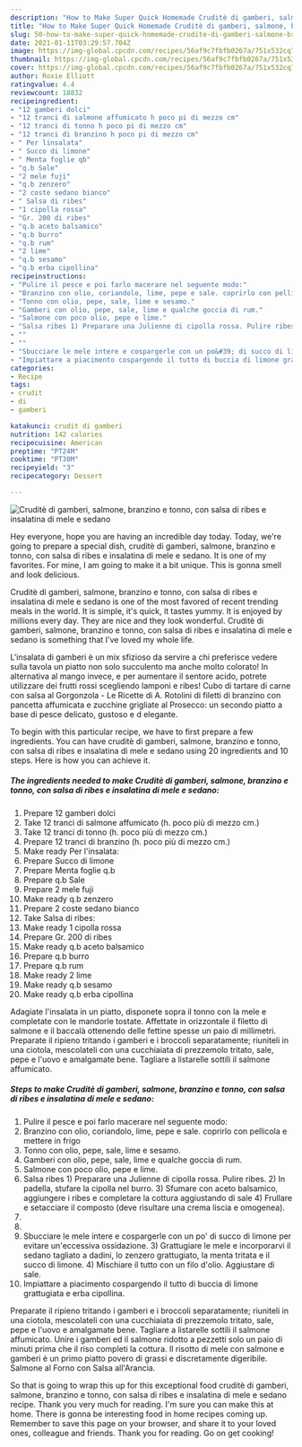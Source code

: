 ```yaml
---
description: "How to Make Super Quick Homemade Cruditè di gamberi, salmone, branzino e tonno, con salsa di ribes e insalatina di mele e sedano"
title: "How to Make Super Quick Homemade Cruditè di gamberi, salmone, branzino e tonno, con salsa di ribes e insalatina di mele e sedano"
slug: 50-how-to-make-super-quick-homemade-crudite-di-gamberi-salmone-branzino-e-tonno-con-salsa-di-ribes-e-insalatina-di-mele-e-sedano
date: 2021-01-11T03:29:57.704Z
image: https://img-global.cpcdn.com/recipes/56af9c7fbfb0267a/751x532cq70/crudite-di-gamberi-salmone-branzino-e-tonno-con-salsa-di-ribes-e-insalatina-di-mele-e-sedano-recipe-main-photo.jpg
thumbnail: https://img-global.cpcdn.com/recipes/56af9c7fbfb0267a/751x532cq70/crudite-di-gamberi-salmone-branzino-e-tonno-con-salsa-di-ribes-e-insalatina-di-mele-e-sedano-recipe-main-photo.jpg
cover: https://img-global.cpcdn.com/recipes/56af9c7fbfb0267a/751x532cq70/crudite-di-gamberi-salmone-branzino-e-tonno-con-salsa-di-ribes-e-insalatina-di-mele-e-sedano-recipe-main-photo.jpg
author: Roxie Elliott
ratingvalue: 4.4
reviewcount: 18832
recipeingredient:
- "12 gamberi dolci"
- "12 tranci di salmone affumicato h poco pi di mezzo cm"
- "12 tranci di tonno h poco pi di mezzo cm"
- "12 tranci di branzino h poco pi di mezzo cm"
- " Per linsalata"
- " Succo di limone"
- " Menta foglie qb"
- "q.b Sale"
- "2 mele fuji"
- "q.b zenzero"
- "2 coste sedano bianco"
- " Salsa di ribes"
- "1 cipolla rossa"
- "Gr. 200 di ribes"
- "q.b aceto balsamico"
- "q.b burro"
- "q.b rum"
- "2 lime"
- "q.b sesamo"
- "q.b erba cipollina"
recipeinstructions:
- "Pulire il pesce e poi farlo macerare nel seguente modo:"
- "Branzino con olio, coriandolo, lime, pepe e sale. coprirlo con pellicola e mettere in frigo"
- "Tonno con olio, pepe, sale, lime e sesamo."
- "Gamberi con olio, pepe, sale, lime e qualche goccia di rum."
- "Salmone con poco olio, pepe e lime."
- "Salsa ribes 1) Preparare una Julienne di cipolla rossa. Pulire ribes. 2) In padella, stufare la cipolla nel burro. 3) Sfumare con aceto balsamico, aggiungere i ribes e completare la cottura aggiustando di sale 4) Frullare e setacciare il composto (deve risultare una crema liscia e omogenea)."
- ""
- ""
- "Sbucciare le mele intere e cospargerle con un po&#39; di succo di limone per evitare un&#39;eccessiva ossidazione. 3) Grattugiare le mele e incorporarvi il sedano tagliato a dadini, lo zenzero grattugiato, la menta tritata e il succo di limone. 4) Mischiare il tutto con un filo d&#39;olio. Aggiustare di sale."
- "Impiattare a piacimento cospargendo il tutto di buccia di limone grattugiata e erba cipollina."
categories:
- Recipe
tags:
- crudit
- di
- gamberi

katakunci: crudit di gamberi 
nutrition: 142 calories
recipecuisine: American
preptime: "PT24M"
cooktime: "PT30M"
recipeyield: "3"
recipecategory: Dessert

---
```



![Cruditè di gamberi, salmone, branzino e tonno, con salsa di ribes e insalatina di mele e sedano](https://img-global.cpcdn.com/recipes/56af9c7fbfb0267a/751x532cq70/crudite-di-gamberi-salmone-branzino-e-tonno-con-salsa-di-ribes-e-insalatina-di-mele-e-sedano-recipe-main-photo.jpg)

Hey everyone, hope you are having an incredible day today. Today, we're going to prepare a special dish, cruditè di gamberi, salmone, branzino e tonno, con salsa di ribes e insalatina di mele e sedano. It is one of my favorites. For mine, I am going to make it a bit unique. This is gonna smell and look delicious.

Cruditè di gamberi, salmone, branzino e tonno, con salsa di ribes e insalatina di mele e sedano is one of the most favored of recent trending meals in the world. It is simple, it's quick, it tastes yummy. It is enjoyed by millions every day. They are nice and they look wonderful. Cruditè di gamberi, salmone, branzino e tonno, con salsa di ribes e insalatina di mele e sedano is something that I've loved my whole life.

L&#39;insalata di gamberi è un mix sfizioso da servire a chi preferisce vedere sulla tavola un piatto non solo succulento ma anche molto colorato! In alternativa al mango invece, e per aumentare il sentore acido, potrete utilizzare dei frutti rossi scegliendo lamponi e ribes! Cubo di tartare di carne con salsa al Gorgonzola - Le Ricette di A. Rotolini di filetti di branzino con pancetta affumicata e zucchine grigliate al Prosecco: un secondo piatto a base di pesce delicato, gustoso e d elegante.


To begin with this particular recipe, we have to first prepare a few ingredients. You can have cruditè di gamberi, salmone, branzino e tonno, con salsa di ribes e insalatina di mele e sedano using 20 ingredients and 10 steps. Here is how you can achieve it.

<!--inarticleads1-->

##### The ingredients needed to make Cruditè di gamberi, salmone, branzino e tonno, con salsa di ribes e insalatina di mele e sedano:

1. Prepare 12 gamberi dolci
1. Take 12 tranci di salmone affumicato (h. poco più di mezzo cm.)
1. Take 12 tranci di tonno (h. poco più di mezzo cm.)
1. Prepare 12 tranci di branzino (h. poco più di mezzo cm.)
1. Make ready  Per l&#39;insalata:
1. Prepare  Succo di limone
1. Prepare  Menta foglie q.b
1. Prepare q.b Sale
1. Prepare 2 mele fuji
1. Make ready q.b zenzero
1. Prepare 2 coste sedano bianco
1. Take  Salsa di ribes:
1. Make ready 1 cipolla rossa
1. Prepare Gr. 200 di ribes
1. Make ready q.b aceto balsamico
1. Prepare q.b burro
1. Prepare q.b rum
1. Make ready 2 lime
1. Make ready q.b sesamo
1. Make ready q.b erba cipollina


Adagiate l&#39;insalata in un piatto, disponete sopra il tonno con la mele e completate con le mandorle tostate. Affettate in orizzontale il filetto di salmone e il baccalà ottenendo delle fettine spesse un paio di millimetri. Preparate il ripieno tritando i gamberi e i broccoli separatamente; riuniteli in una ciotola, mescolateli con una cucchiaiata di prezzemolo tritato, sale, pepe e l&#39;uovo e amalgamate bene. Tagliare a listarelle sottili il salmone affumicato. 

<!--inarticleads2-->

##### Steps to make Cruditè di gamberi, salmone, branzino e tonno, con salsa di ribes e insalatina di mele e sedano:

1. Pulire il pesce e poi farlo macerare nel seguente modo:
1. Branzino con olio, coriandolo, lime, pepe e sale. coprirlo con pellicola e mettere in frigo
1. Tonno con olio, pepe, sale, lime e sesamo.
1. Gamberi con olio, pepe, sale, lime e qualche goccia di rum.
1. Salmone con poco olio, pepe e lime.
1. Salsa ribes 1) Preparare una Julienne di cipolla rossa. Pulire ribes. 2) In padella, stufare la cipolla nel burro. 3) Sfumare con aceto balsamico, aggiungere i ribes e completare la cottura aggiustando di sale 4) Frullare e setacciare il composto (deve risultare una crema liscia e omogenea).
1. 
1. 
1. Sbucciare le mele intere e cospargerle con un po&#39; di succo di limone per evitare un&#39;eccessiva ossidazione. 3) Grattugiare le mele e incorporarvi il sedano tagliato a dadini, lo zenzero grattugiato, la menta tritata e il succo di limone. 4) Mischiare il tutto con un filo d&#39;olio. Aggiustare di sale.
1. Impiattare a piacimento cospargendo il tutto di buccia di limone grattugiata e erba cipollina.


Preparate il ripieno tritando i gamberi e i broccoli separatamente; riuniteli in una ciotola, mescolateli con una cucchiaiata di prezzemolo tritato, sale, pepe e l&#39;uovo e amalgamate bene. Tagliare a listarelle sottili il salmone affumicato. Unire i gamberi ed il salmone ridotto a pezzetti solo un paio di minuti prima che il riso completi la cottura. Il risotto di mele con salmone e gamberi è un primo piatto povero di grassi e discretamente digeribile. Salmone al Forno con Salsa all&#39;Arancia. 

So that is going to wrap this up for this exceptional food cruditè di gamberi, salmone, branzino e tonno, con salsa di ribes e insalatina di mele e sedano recipe. Thank you very much for reading. I'm sure you can make this at home. There is gonna be interesting food in home recipes coming up. Remember to save this page on your browser, and share it to your loved ones, colleague and friends. Thank you for reading. Go on get cooking!
